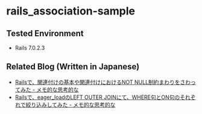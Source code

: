 # rails_association-sample

## Tested Environment

- Rails 7.0.2.3

## Related Blog (Written in Japanese)

- [Railsで、関連付けの基本や関連付けにおけるNOT NULL制約まわりをさわってみた - メモ的な思考的な](https://thinkami.hatenablog.com/entry/2022/04/25/002354)
- [Railsで、eager_loadのLEFT OUTER JOINにて、WHERE句とON句のそれぞれで絞り込みしてみた - メモ的な思考的な](https://thinkami.hatenablog.com/entry/2022/05/09/234513)
